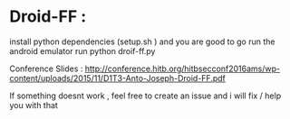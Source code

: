 # Droid-FF : 

install python dependencies (setup.sh ) and you are good to go
run the android emulator
run python droif-ff.py


Conference Slides : http://conference.hitb.org/hitbsecconf2016ams/wp-content/uploads/2015/11/D1T3-Anto-Joseph-Droid-FF.pdf

If something doesnt work , feel free to create an issue and i will fix / help you with that
 
